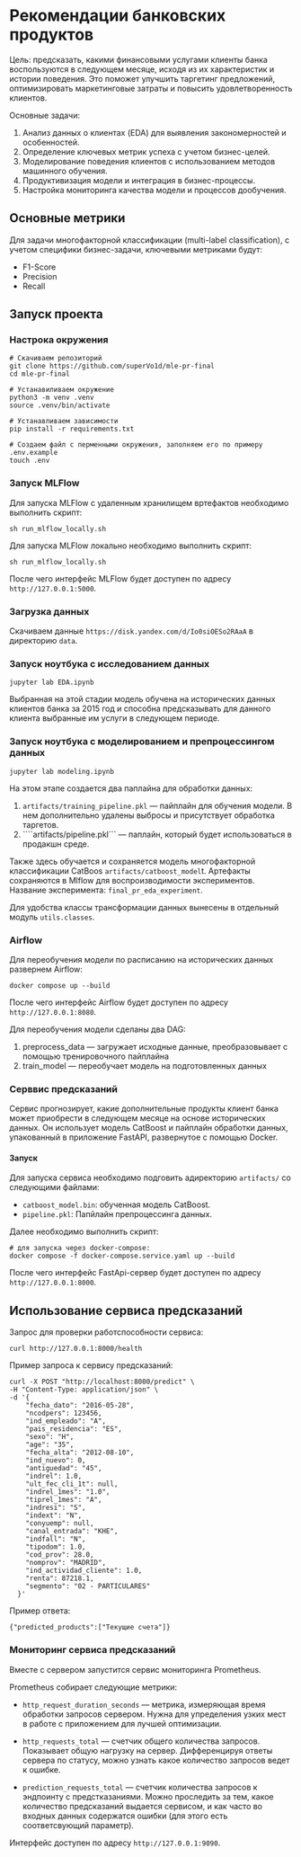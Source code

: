 # Рекомендации банковских продуктов

Цель: предсказать, какими финансовыми услугами клиенты банка воспользуются в следующем месяце, исходя из их характеристик и истории поведения. Это поможет улучшить таргетинг предложений, оптимизировать маркетинговые затраты и повысить удовлетворенность клиентов.

Основные задачи: 
1. Анализ данных о клиентах (EDA) для выявления закономерностей и особенностей.
2. Определение ключевых метрик успеха с учетом бизнес-целей.
3. Моделирование поведения клиентов с использованием методов машинного обучения.
4. Продуктивизация модели и интеграция в бизнес-процессы.
5. Настройка мониторинга качества модели и процессов дообучения.

## Основные метрики

Для задачи многофакторной классификации (multi-label classification), с учетом специфики бизнес-задачи, ключевыми метриками будут:
- F1-Score
- Precision
- Recall

## Запуск проекта

### Настрока окружения 
```
# Скачиваем репозиторий
git clone https://github.com/superVo1d/mle-pr-final
cd mle-pr-final

# Устанавиливаем окружение
python3 -m venv .venv
source .venv/bin/activate

# Устанавливаем зависимости
pip install -r requirements.txt

# Создаем файл с перменными окружения, заполняем его по примеру .env.example
touch .env
```

### Запуск MLFlow

Для запуска MLFlow с удаленным хранилищем вртефактов необходимо выполнить скрипт:
```
sh run_mlflow_locally.sh
```

Для запуска MLFlow локально необходимо выполнить скрипт:
```
sh run_mlflow_locally.sh
```

После чего интерфейс MLFlow будет доступен по адресу ```http://127.0.0.1:5000```.

### Загрузка данных

Скачиваем данные ```https://disk.yandex.com/d/Io0siOESo2RAaA``` в  директорию ```data```. 

### Запуск ноутбука с исследованием данных

```
jupyter lab EDA.ipynb
```

Выбранная на этой стадии модель обучена на исторических данных клиентов банка за 2015 год и способна предсказывать для данного клиента выбранные им услуги в следующем периоде.

### Запуск ноутбука с моделированием и препроцессингом данных

```
jupyter lab modeling.ipynb
```

На этом этапе создается два паплайна для обработки данных:
1. ```artifacts/training_pipeline.pkl``` — пайплайн для обучения модели. В нем дополнительно удалены выбросы и присутствует обработка таргетов.
2. ````artifacts/pipeline.pkl``` — паплайн, который будет использоваться в продакшн среде.

Также здесь обучается и сохраняется модель многофакторной классификации CatBoos ```artifacts/catboost_model```t. Артефакты сохраняются в Mlflow для воспроизводимости экспериментов. Название эксперимента: ```final_pr_eda_experiment```.

Для удобства классы трансформации данных вынесены в отдельный модуль ```utils.classes```.

### Airflow

Для переобучения модели по расписанию на исторических данных развернем Airflow:
```
docker compose up --build
```

После чего интерфейс Airflow будет доступен по адресу ```http://127.0.0.1:8080```.

Для переобучения модели сделаны два DAG:
1. preprocess_data — загружает исходные данные, преобразовывает с помощью тренировочного пайплайна
2. train_model — переобучает модель на подготовленных данных

### Серввис предсказаний

Сервис прогнозирует, какие дополнительные продукты клиент банка может приобрести в следующем месяце на основе исторических данных. Он использует модель CatBoost и пайплайн обработки данных, упакованный в приложение FastAPI, развернутое с помощью Docker.

#### Запуск

Для запуска сервиса необходимо подговить aдиректорию ```artifacts/``` со следующими файлами:
- ```catboost_model.bin```: обученная модель CatBoost.
- ```pipeline.pkl```: Папйлайн препроцессинга данных.

Далее необходимо выполнить скрипт:
```
# для запуска через docker-compose:
docker compose -f docker-compose.service.yaml up --build
```

После чего интерфейс FastApi-сервер будет доступен по адресу ```http://127.0.0.1:8000```.

## Использование сервиса предсказаний

Запрос для проверки работспособности сервиса:
```
curl http://127.0.0.1:8000/health
```

Пример запроса к сервису предсказаний:
```
curl -X POST "http://localhost:8000/predict" \
-H "Content-Type: application/json" \
-d '{
    "fecha_dato": "2016-05-28",
    "ncodpers": 123456,
    "ind_empleado": "A",
    "pais_residencia": "ES",
    "sexo": "H",
    "age": "35",
    "fecha_alta": "2012-08-10",
    "ind_nuevo": 0,
    "antiguedad": "45",
    "indrel": 1.0,
    "ult_fec_cli_1t": null,
    "indrel_1mes": "1.0",
    "tiprel_1mes": "A",
    "indresi": "S",
    "indext": "N",
    "conyuemp": null,
    "canal_entrada": "KHE",
    "indfall": "N",
    "tipodom": 1.0,
    "cod_prov": 28.0,
    "nomprov": "MADRID",
    "ind_actividad_cliente": 1.0,
    "renta": 87218.1,
    "segmento": "02 - PARTICULARES"
  }'
```
Пример ответа:
```
{"predicted_products":["Текущие счета"]}
```

### Мониторинг сервиса предсказаний

Вместе с сервером запустится сервис мониторинга Prometheus.

Prometheus coбирает следующие метрики:

- ```http_request_duration_seconds``` — метрика, измеряющая время обработки запросов сервером. Нужна для упределения узких мест в работе с приложением для лучшей оптимизации.

- ```http_requests_total``` — cчетчик общего количества запросов. Показывает общую нагрузку на сервер. Дифференцируя ответы сервера по статусу, можно узнать какое количество запросов ведет к ошибке.

- ```prediction_requests_total``` — счетчик количества запросов к эндпоинту с предстказаниями. Можно проследить за тем, какое количество предсказаний выдается сервисом, и как часто во входных данных содержатся ошибки (для этого есть соответсвующий параметр).

Интерфейс доступен по адресу ```http://127.0.0.1:9090```.
